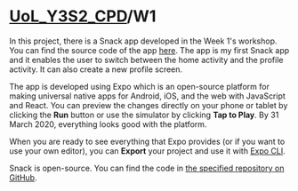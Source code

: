 # [UoL_Y3S2_CPD](https://github.com/ArvinZJC/UoL_Y3S2_CPD)/W1

In this project, there is a Snack app developed in the Week 1's workshop. You can find the source code of the app [here](https://snack.expo.io/@arvinzjc/w1). The app is my first Snack app and it enables the user to switch between the home activity and the profile activity. It can also create a new profile screen.

The app is developed using Expo which is an open-source platform for making universal native apps for Android, iOS, and the web with JavaScript and React. You can preview the changes directly on your phone or tablet by clicking the **Run** button or use the simulator by clicking **Tap to Play**. By 31 March 2020, everything looks good with the platform.

When you are ready to see everything that Expo provides (or if you want to use your own editor), you can **Export** your project and use it with [Expo CLI](https://docs.expo.io/versions/latest/introduction/installation.html).

Snack is open-source. You can find the code in [the specified repository on GitHub](https://github.com/expo/snack-web).